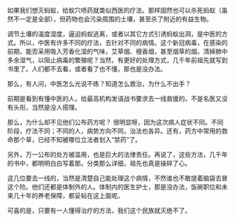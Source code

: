 
如果我们想灭蚂蚁，给蚁穴喷药就类似西医的疗法。那样固然也可以杀死蚂蚁（虽然不一定是全部），但药物也会污染周围的土壤，甚至杀了附近的有益生物。

调节土壤的温度湿度，逼迫蚂蚁逃离，或者以其它方式引诱蚂蚁出洞，是中医的方式。所以，中医有许多不同的疗法，去针对不同的病情。这个新冠病毒，在感染的前期，能否采用吸入芳香化湿的气味，艾草烟、檀香烟，甚至烟草的烟，清掉肺中多余湿气，以阻止病毒的繁殖呢？当然，有更好的处理方式，几千年前祖先就写到书里了。人们都不去看，或者看了也不懂，那也是没办法。

那么，有人问，中医怎么光说不练？知道怎么救治，为什么不出手？

前期是看到有懂中医的人，给最高机构发请战书要求去一线救援的。不是名医又没有头衔，当然是没人搭理。

那么，为什么却不见他们公布药方呢？
很明显呀，因为这次病人症状不同。不同阶段，疗法不同；不同的人，病势方向不同，治法也各异。还有，药方中常用的救命那个草，已经不知被哪位立法者划入“禁药”了。

另外，万一公布的处方被滥用，也是巨大的法律责任。再说了，这些方法，几千年的书中，都明明白白写着那。分类那么详细，祖先也真是操碎了心。

这几位要去一线的，当然是清楚自己能处理这个病情，不然谁也不敢提着脑袋去冒这个险。他们还都是体制外的人。体制内的医生护士，那是没办法，饭碗职位和未来几十年的养老保障，都妥帖在这上面呢。

可喜的是，只要有一人懂得治疗的方法，我们这个民族就灭绝不了。
